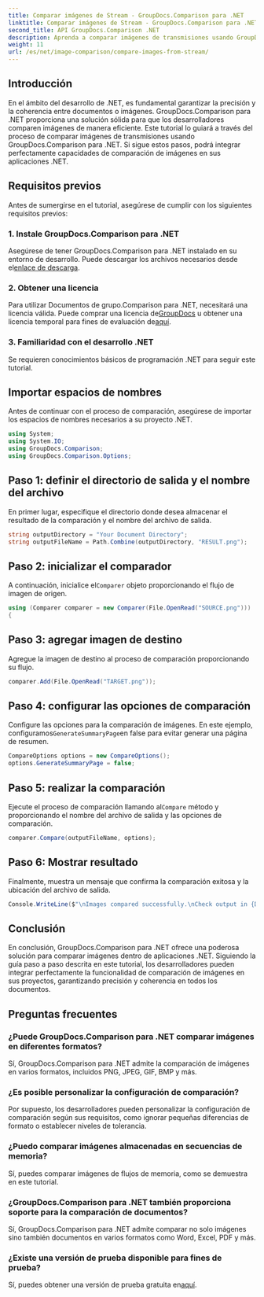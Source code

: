```yaml
---
title: Comparar imágenes de Stream - GroupDocs.Comparison para .NET
linktitle: Comparar imágenes de Stream - GroupDocs.Comparison para .NET
second_title: API GroupDocs.Comparison .NET
description: Aprenda a comparar imágenes de transmisiones usando GroupDocs.Comparison para .NET. Guía paso a paso para una integración perfecta en aplicaciones .NET.
weight: 11
url: /es/net/image-comparison/compare-images-from-stream/
---
```

## Introducción
En el ámbito del desarrollo de .NET, es fundamental garantizar la precisión y la coherencia entre documentos o imágenes. GroupDocs.Comparison para .NET proporciona una solución sólida para que los desarrolladores comparen imágenes de manera eficiente. Este tutorial lo guiará a través del proceso de comparar imágenes de transmisiones usando GroupDocs.Comparison para .NET. Si sigue estos pasos, podrá integrar perfectamente capacidades de comparación de imágenes en sus aplicaciones .NET.
## Requisitos previos
Antes de sumergirse en el tutorial, asegúrese de cumplir con los siguientes requisitos previos:
### 1. Instale GroupDocs.Comparison para .NET
Asegúrese de tener GroupDocs.Comparison para .NET instalado en su entorno de desarrollo. Puede descargar los archivos necesarios desde el[enlace de descarga](https://releases.groupdocs.com/comparison/net/).
### 2. Obtener una licencia
 Para utilizar Documentos de grupo.Comparison para .NET, necesitará una licencia válida. Puede comprar una licencia de[GroupDocs](https://purchase.groupdocs.com/buy) u obtener una licencia temporal para fines de evaluación de[aquí](https://purchase.groupdocs.com/temporary-license/).
### 3. Familiaridad con el desarrollo .NET
Se requieren conocimientos básicos de programación .NET para seguir este tutorial.

## Importar espacios de nombres
Antes de continuar con el proceso de comparación, asegúrese de importar los espacios de nombres necesarios a su proyecto .NET. 
```csharp
using System;
using System.IO;
using GroupDocs.Comparison;
using GroupDocs.Comparison.Options;
```
## Paso 1: definir el directorio de salida y el nombre del archivo
En primer lugar, especifique el directorio donde desea almacenar el resultado de la comparación y el nombre del archivo de salida.
```csharp
string outputDirectory = "Your Document Directory";
string outputFileName = Path.Combine(outputDirectory, "RESULT.png");
```
## Paso 2: inicializar el comparador
 A continuación, inicialice el`Comparer` objeto proporcionando el flujo de imagen de origen.
```csharp
using (Comparer comparer = new Comparer(File.OpenRead("SOURCE.png")))
{
```
## Paso 3: agregar imagen de destino
Agregue la imagen de destino al proceso de comparación proporcionando su flujo.
```csharp
comparer.Add(File.OpenRead("TARGET.png"));
```
## Paso 4: configurar las opciones de comparación
 Configure las opciones para la comparación de imágenes. En este ejemplo, configuramos`GenerateSummaryPage`en false para evitar generar una página de resumen.
```csharp
CompareOptions options = new CompareOptions();
options.GenerateSummaryPage = false;
```
## Paso 5: realizar la comparación
 Ejecute el proceso de comparación llamando al`Compare` método y proporcionando el nombre del archivo de salida y las opciones de comparación.
```csharp
comparer.Compare(outputFileName, options);
```
## Paso 6: Mostrar resultado
Finalmente, muestra un mensaje que confirma la comparación exitosa y la ubicación del archivo de salida.
```csharp
Console.WriteLine($"\nImages compared successfully.\nCheck output in {Directory.GetCurrentDirectory()}.");
```

## Conclusión
En conclusión, GroupDocs.Comparison para .NET ofrece una poderosa solución para comparar imágenes dentro de aplicaciones .NET. Siguiendo la guía paso a paso descrita en este tutorial, los desarrolladores pueden integrar perfectamente la funcionalidad de comparación de imágenes en sus proyectos, garantizando precisión y coherencia en todos los documentos.
## Preguntas frecuentes
### ¿Puede GroupDocs.Comparison para .NET comparar imágenes en diferentes formatos?
Sí, GroupDocs.Comparison para .NET admite la comparación de imágenes en varios formatos, incluidos PNG, JPEG, GIF, BMP y más.
### ¿Es posible personalizar la configuración de comparación?
Por supuesto, los desarrolladores pueden personalizar la configuración de comparación según sus requisitos, como ignorar pequeñas diferencias de formato o establecer niveles de tolerancia.
### ¿Puedo comparar imágenes almacenadas en secuencias de memoria?
Sí, puedes comparar imágenes de flujos de memoria, como se demuestra en este tutorial.
### ¿GroupDocs.Comparison para .NET también proporciona soporte para la comparación de documentos?
Sí, GroupDocs.Comparison para .NET admite comparar no solo imágenes sino también documentos en varios formatos como Word, Excel, PDF y más.
### ¿Existe una versión de prueba disponible para fines de prueba?
 Sí, puedes obtener una versión de prueba gratuita en[aquí](https://releases.groupdocs.com/).